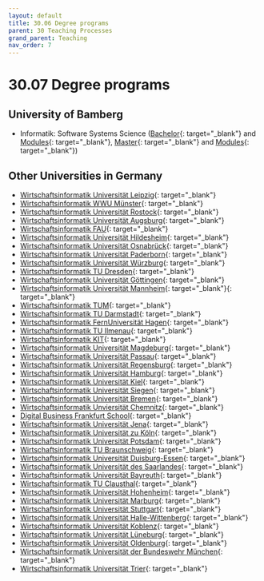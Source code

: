 ```yaml
---
layout: default
title: 30.06 Degree programs
parent: 30 Teaching Processes
grand_parent: Teaching
nav_order: 7
---
```


# 30.07 Degree programs

## University of Bamberg

- Informatik: Software Systems Science ([Bachelor](https://www.uni-bamberg.de/sosysc/){: target="_blank"} and [Modules](https://www.uni-bamberg.de/abt-studium/aufgaben/modulhandbuecher/wiai/modulhandbuecher-bachelor-informatik-software-systems-science/){: target="_blank"}, [Master](https://www.uni-bamberg.de/ma-isosysc/){: target="_blank"} and [Modules](https://www.uni-bamberg.de/abt-studium/aufgaben/modulhandbuecher/wiai/modulhandbuch-master-international-software-systems-science/){: target="_blank"})

## Other Universities in Germany

- [Wirtschaftsinformatik Universität Leipzig](https://www.uni-leipzig.de/studium/vor-dem-studium/studienangebot/studiengang/course/show/wirtschaftsinformatik-b-sc){: target="_blank"}
- [Wirtschaftsinformatik WWU Münster](https://www.wi.uni-muenster.de/de/studieninteressierte/unsere-studiengaenge/bachelor){: target="_blank"}
- [Wirtschaftsinformatik Universität Rostock](https://www.informatik.uni-rostock.de/studium-lehre/bachelor-studiengaenge/wirtschaftsinformatik-bsc-1/){: target="_blank"}
- [Wirtschaftsinformatik Universität Augsburg](https://www.uni-augsburg.de/de/studium/studienangebot/uebersicht/wirtschaftsinformatik-bsc/){: target="_blank"}
- [Wirtschaftsinformatik FAU](https://meinstudium.fau.de/studienangebot/wirtschaftsinformatik-bsc/){: target="_blank"}
- [Wirtschaftsinformatik Universität Hildesheim](https://www.uni-hildesheim.de/studium/studienangebot/bachelorstudium/wirtschaftsinformatik-bachelor-of-science-bsc/){: target="_blank"}
- [Wirtschaftsinformatik Universität Osnabrück](https://www.uni-osnabrueck.de/studieninteressierte/studiengaenge-a-z/wirtschaftsinformatik-bachelor-of-science/){: target="_blank"}
- [Wirtschaftsinformatik Universität Paderborn](https://www.uni-paderborn.de/studienangebot/studiengang/wirtschaftsinformatik-bachelor){: target="_blank"}
- [Wirtschaftsinformatik Universität Würzburg](https://www.uni-wuerzburg.de/studium/angebot/faecher/wirtschaftsinformatik/){: target="_blank"}
- [Wirtschaftsinformatik TU Dresden](https://tu-dresden.de/bu/wirtschaft/studium/studienangebot/diplom-wirtschaftsinformatik){: target="_blank"}
- [Wirtschaftsinformatik Universität Göttingen](https://www.uni-goettingen.de/de/640687.html){: target="_blank"}
- [Wirtschaftsinformatik Universität Mannheim](https://www.uni-mannheim.de/studium/studienangebot/bachelor-wirtschaftsinformatik/){: target="_blank"}{: target="_blank"}
- [Wirtschaftsinformatik TUM](https://www.tum.de/studium/studienangebot/detail/wirtschaftsinformatik-bachelor-of-science-bsc){: target="_blank"}
- [Wirtschaftsinformatik TU Darmstadt](https://www.tu-darmstadt.de/studieren/studieninteressierte/studienangebot_studiengaenge/studiengang_177856.de.jsp){: target="_blank"}
- [Wirtschaftsinformatik FernUniversität Hagen](https://www.fernuni-hagen.de/wirtschaftswissenschaft/studium/bachelor_winf/index.shtml){: target="_blank"}
- [Wirtschaftsinformatik TU Ilmenau](https://www.tu-ilmenau.de/studium/vor-dem-studium/studienangebot/bachelorstudiengaenge/wirtschaftsinformatik-b-sc){: target="_blank"}
- [Wirtschaftsinformatik KIT](https://www.wirtschaftsinformatik.kit.edu/bachelor.php){: target="_blank"}
- [Wirtschaftsinformatik Universität Magdeburg](https://www.ovgu.de/informatikstudieren.html?gclid=EAIaIQobChMIuNu7_LX0_wIVj-Z3Ch2pSQQkEAAYASAAEgKX8PD_BwE){: target="_blank"}
- [Wirtschaftsinformatik Universität Passau](https://www.uni-passau.de/bachelor-wirtschaftsinformatik/){: target="_blank"}
- [Wirtschaftsinformatik Universität Regensburg](https://www.uni-regensburg.de/studium/studienangebot/studiengaenge-a-z/wirtschaftsinformatik-bsc/index.html){: target="_blank"}
- [Wirtschaftsinformatik Universität Hamburg](https://www.inf.uni-hamburg.de/studies/bachelor/wiinf.html){: target="_blank"}
- [Wirtschaftsinformatik Universität Kiel](https://www.studium.uni-kiel.de/de/studienangebot/studienfaecher/wirtschaftsinformatik-ba){: target="_blank"}
- [Wirtschaftsinformatik Universität Siegen](https://www.uni-siegen.de/zsb/studienangebot/bachelor/winfo.html){: target="_blank"}
- [Wirtschaftsinformatik Universität Bremen](https://www.uni-bremen.de/studium/orientieren-bewerben/studienangebot/dbs/study/33?cHash=e36c0475eaed611d0c44a4f4b38b18ef){: target="_blank"}
- [Wirtschaftsinformatik Unviersität Chemnitz](https://www.tu-chemnitz.de/wirtschaftsinformatik/){: target="_blank"}
- [Digital Business Frankfurt School](https://www.frankfurt-school.de/home/programmes/bachelor/bachelor-science/bsc-businessadministration/digital-business){: target="_blank"}
- [Wirtschaftsinformatik Universität Jena](https://www.uni-jena.de/msc-wirtschaftsinformatik){: target="_blank"}
- [Wirtschaftsinformatik Universität zu Köln](https://wiso.uni-koeln.de/de/studium/bachelor/bachelor-wirtschaftsinformatik){: target="_blank"}
- [Wirtschaftsinformatik Universität Potsdam](https://www.uni-potsdam.de/de/studium/studienangebot/bachelor/ein-fach-bachelor/wirtschaftsinformatik){: target="_blank"}
- [Wirtschaftsinformatik TU Braunschweig](https://www.tu-braunschweig.de/wirtschaftsinformatik-bachelor){: target="_blank"}
- [Wirtschaftsinformatik Universität Duisburg-Essen](https://www.uni-due.de/studienangebote/studiengang.php?id=110){: target="_blank"}
- [Wirtschaftsinformatik Universität des Saarlandes](https://www.uni-saarland.de/studium/angebot/bachelor/wirtschaftsinformatik.html){: target="_blank"}
- [Wirtschaftsinformatik Universität Bayreuth](https://www.wi.uni-bayreuth.de/de/index.html){: target="_blank"}
- [Wirtschaftsinformatik TU Clausthal](https://www.tu-clausthal.de/studieninteressierte/studiengaenge/master-studiengaenge/wirtschaftsinformatik){: target="_blank"}
- [Wirtschaftsinformatik Universität Hohenheim](https://www.uni-hohenheim.de/wirtschaftsinformatik-bachelor-studium){: target="_blank"}
- [Wirtschaftsinformatik Universität Marburg](https://www.uni-marburg.de/de/studium/studienangebot/bachelor/wirtinfobsc){: target="_blank"}
- [Wirtschaftsinformatik Universität Stuttgart](https://www.uni-stuttgart.de/studium/bachelor/wirtschaftsinformatik-b.sc./){: target="_blank"}
- [Wirtschaftsinformatik Universität Halle-Wittenberg](https://studienangebot.uni-halle.de/wirtschaftsinformatik-business-information-systems-bachelor-180){: target="_blank"}
- [Wirtschaftsinformatik Universität Koblenz](https://www.uni-koblenz.de/de/studium/studienangebot/wirtschaftsinformatik){: target="_blank"}
- [Wirtschaftsinformatik Universität Lüneburg](https://www.leuphana.de/college/bachelor/wirtschaftsinformatik-studium.html){: target="_blank"}
- [Wirtschaftsinformatik Universität Oldenburg](https://uol.de/informatik/bsc/wirtschaftsinformatik){: target="_blank"}
- [Wirtschaftsinformatik Universität der Bundeswehr München](https://www.unibw.de/inf/studium/studiengaenge-wirtschaftsinformatik/studiengang-bachelor-wirtschaftsinformatik){: target="_blank"}
- [Wirtschaftsinformatik Universität Trier](https://www.uni-trier.de/studium/studienangebot/studienfaecher/wirtschaftsinformatik){: target="_blank"}
